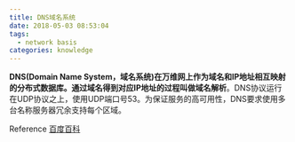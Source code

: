 ```yaml
---
title: DNS域名系统
date: 2018-05-03 08:53:04
tags:
  - network basis
categories: knowledge
---
```


**DNS(Domain Name System，域名系统)**在万维网上作为域名和IP地址相互映射的分布式数据库。通过域名得到对应IP地址的过程叫做**域名解析**。DNS协议运行在UDP协议之上，使用UDP端口号53。为保证服务的高可用性，DNS要求使用多台名称服务器冗余支持每个区域。

Reference [百度百科](https://baike.baidu.com/item/DNS/427444#reference-[4]-15346050-wrap)